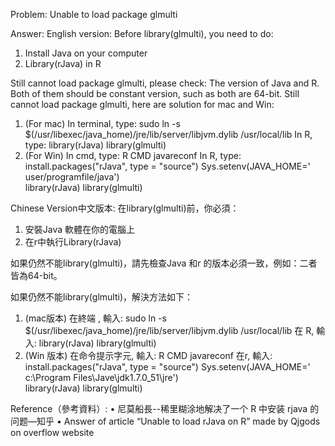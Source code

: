 Problem: Unable to load package glmulti 

Answer:
English version:
Before library(glmulti), you need to do:
1.	Install Java on your computer
2.	Library(rJava) in R

Still cannot load package glmulti, please check:
The version of Java and R. Both of them should be constant version, such as both are 64-bit.
Still cannot load package glmulti, here are solution for mac and Win:
1.	(For mac)
In terminal, type:
sudo ln -s $(/usr/libexec/java_home)/jre/lib/server/libjvm.dylib /usr/local/lib 
In R, type: 
library(rJava)
library(glmulti)
2.	(For Win)
In cmd, type:
R CMD javareconf
In R, type:
install.packages("rJava", type = "source")
Sys.setenv(JAVA_HOME=' user/programfile/java')    
library(rJava)
library(glmulti)

Chinese Version中文版本:
在library(glmulti)前，你必須：
1.	安裝Java 軟體在你的電腦上
2.	在r中執行Library(rJava) 

如果仍然不能library(glmulti)，請先檢查Java 和r 的版本必須一致，例如：二者皆為64-bit。 

如果仍然不能library(glmulti)，解決方法如下：
1.	 (mac版本)
在終端 , 輸入:
sudo ln -s $(/usr/libexec/java_home)/jre/lib/server/libjvm.dylib /usr/local/lib 
在 R, 輸入: 
library(rJava)
library(glmulti)
2.	(Win 版本)
在命令提示字元, 輸入:
R CMD javareconf
在r, 輸入:
install.packages("rJava", type = "source")
Sys.setenv(JAVA_HOME=' c:\\Program Files\\Jave\\jdk1.7.0_51\\jre')    
library(rJava)
library(glmulti)

Reference（參考資料）:
•	尼莫船長--稀里糊涂地解决了一个 R 中安装 rjava 的问题—知乎
•	Answer of article “Unable to load rJava on R” made by Qjgods  on overflow website


